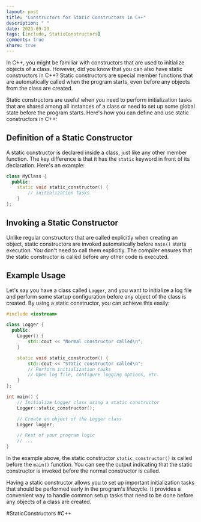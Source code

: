 ```yaml
---
layout: post
title: "Constructors for Static Constructors in C++"
description: " "
date: 2023-09-23
tags: [include, StaticConstructors]
comments: true
share: true
---
```


In C++, you might be familiar with constructors that are used to initialize objects of a class. However, did you know that you can also have static constructors in C++? Static constructors are special member functions that are automatically called when the program starts, even before any objects from the class are created.

Static constructors are useful when you need to perform initialization tasks that are shared among all instances of a class or need to set up some global state before the program starts. Here's how you can define and use static constructors in C++:

## Definition of a Static Constructor

A static constructor is declared inside a class, just like any other member function. The key difference is that it has the `static` keyword in front of its declaration. Here's an example:

```cpp
class MyClass {
  public:
    static void static_constructor() {
        // initialization tasks
    }
};
```

## Invoking a Static Constructor

Unlike regular constructors that are called explicitly when creating an object, static constructors are invoked automatically before `main()` starts execution. You don't need to call them explicitly. The compiler ensures that the static constructor is called before any other code is executed.

## Example Usage

Let's say you have a class called `Logger`, and you want to initialize a log file and perform some startup configuration before any object of the class is created. By using a static constructor, you can achieve this easily:

```cpp
#include <iostream>

class Logger {
  public:
    Logger() {
        std::cout << "Normal constructor called\n";
    }

    static void static_constructor() {
        std::cout << "Static constructor called\n";
        // Perform initialization tasks
        // Open log file, configure logging options, etc.
    }
};

int main() {
    // Initialize Logger class using a static constructor
    Logger::static_constructor();

    // Create an object of the Logger class
    Logger logger;

    // Rest of your program logic
    // ...
}
```

In the example above, the static constructor `static_constructor()` is called before the `main()` function. You can see the output indicating that the static constructor is invoked before the normal constructor is called.

Having a static constructor allows you to set up important initialization tasks that should be performed early in the program's lifecycle. It provides a convenient way to handle common setup tasks that need to be done before any objects of a class are created.

#StaticConstructors #C++